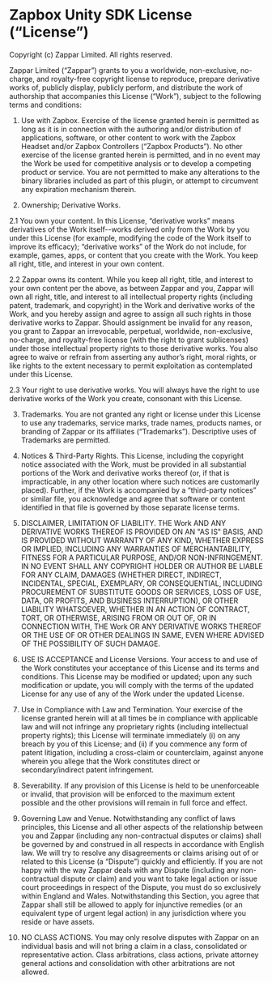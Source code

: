 Zapbox Unity SDK License (“License”)
====================================

Copyright (c) Zappar Limited. All rights reserved.

Zappar Limited (“Zappar”) grants to you a worldwide, non-exclusive, no-charge, and royalty-free copyright license to reproduce, prepare derivative works of, publicly display, publicly perform, and distribute the work of authorship that accompanies this License (“Work”), subject to the following terms and conditions: 

1. Use with Zapbox. Exercise of the license granted herein is permitted as long as it is in connection with the  authoring and/or distribution of applications, software, or other content to work with the Zapbox Headset and/or Zapbox Controllers (“Zapbox Products”). No other exercise of the license granted herein is permitted, and in no event may the Work be used for competitive analysis or to develop a competing product or service. You are not permitted to make any alterations to the binary libraries included as part of this plugin, or attempt to circumvent any expiration mechanism therein.

2. Ownership; Derivative Works.

2.1 You own your content. In this License, “derivative works” means derivatives of the Work itself--works derived only from the Work by you under this License (for example, modifying the code of the Work itself to improve its efficacy); “derivative works” of the Work do not include, for example, games, apps, or content that you create with the Work. You keep all right, title, and interest in your own content.

2.2 Zappar owns its content. While you keep all right, title, and interest to your own content per the above, as between Zappar and you, Zappar will own all right, title, and interest to all intellectual property rights (including patent, trademark, and copyright) in the Work and derivative works of the Work, and you hereby assign and agree to assign all such rights in those derivative works to Zappar. Should assignment be invalid for any reason, you grant to Zappar an irrevocable, perpetual, worldwide, non-exclusive, no-charge, and royalty-free license (with the right to grant sublicenses) under those intellectual property rights to those derivative works. You also agree to waive or refrain from asserting any author’s right, moral rights, or like rights to the extent necessary to permit exploitation as contemplated under this License.

2.3 Your right to use derivative works. You will always have the right to use derivative works of the Work you create, consonant with this License.

3. Trademarks. You are not granted any right or license under this License to use any trademarks, service marks, trade names, products names, or branding of Zappar or its affiliates (“Trademarks”). Descriptive uses of Trademarks are permitted.

4. Notices & Third-Party Rights. This License, including the copyright notice associated with the Work, must be provided in all substantial portions of the Work and derivative works thereof (or, if that is impracticable, in any other location where such notices are customarily placed). Further, if the Work is accompanied by a “third-party notices” or similar file, you acknowledge and agree that software or content identified in that file is governed by those separate license terms.

5. DISCLAIMER, LIMITATION OF LIABILITY. THE Work AND ANY DERIVATIVE WORKS THEREOF IS PROVIDED ON AN "AS IS" BASIS, AND IS PROVIDED WITHOUT WARRANTY OF ANY KIND, WHETHER EXPRESS OR IMPLIED, INCLUDING ANY WARRANTIES OF MERCHANTABILITY, FITNESS FOR A PARTICULAR PURPOSE, AND/OR NON-INFRINGEMENT. IN NO EVENT SHALL ANY COPYRIGHT HOLDER OR AUTHOR BE LIABLE FOR ANY CLAIM, DAMAGES (WHETHER DIRECT, INDIRECT, INCIDENTAL, SPECIAL, EXEMPLARY, OR CONSEQUENTIAL, INCLUDING PROCUREMENT OF SUBSTITUTE GOODS OR SERVICES, LOSS OF USE, DATA, OR PROFITS, AND BUSINESS INTERRUPTION), OR OTHER LIABILITY WHATSOEVER, WHETHER IN AN ACTION OF CONTRACT, TORT, OR OTHERWISE, ARISING FROM OR OUT OF, OR IN CONNECTION WITH, THE Work OR ANY DERIVATIVE WORKS THEREOF OR THE USE OF OR OTHER DEALINGS IN SAME, EVEN WHERE ADVISED OF THE POSSIBILITY OF SUCH DAMAGE.

6. USE IS ACCEPTANCE and License Versions. Your access to and use of the Work constitutes your acceptance of this License and its terms and conditions. This License may be modified or updated; upon any such modification or update, you will comply with the terms of the updated License for any use of any of the Work under the updated License.

7. Use in Compliance with Law and Termination. Your exercise of the license granted herein will at all times be in compliance with applicable law and will not infringe any proprietary rights (including intellectual property rights); this License will terminate immediately (i) on any breach by you of this License; and (ii) if you commence any form of patent litigation, including a cross-claim or counterclaim, against anyone wherein you allege that the Work constitutes direct or secondary/indirect patent infringement.

8. Severability. If any provision of this License is held to be unenforceable or invalid, that provision will be enforced to the maximum extent possible and the other provisions will remain in full force and effect.

9. Governing Law and Venue. Notwithstanding any conflict of laws principles, this License and all other aspects of the relationship between you and Zappar (including any non-contractual disputes or claims) shall be governed by and construed in all respects in accordance with English law.  We will try to resolve any disagreements or claims arising out of or related to this License (a “Dispute”) quickly and efficiently. If you are not happy with the way Zappar deals with any Dispute (including any non-contractual dispute or claim) and you want to take legal action or issue court proceedings in respect of the Dispute, you must do so exclusively within England and Wales. Notwithstanding this Section, you agree that Zappar shall still be allowed to apply for injunctive remedies (or an equivalent type of urgent legal action) in any jurisdiction where you reside or have assets.

10. NO CLASS ACTIONS. You may only resolve disputes with Zappar on an individual basis and will not bring a claim in a class, consolidated or representative action. Class arbitrations, class actions, private attorney general actions and consolidation with other arbitrations are not allowed. 
